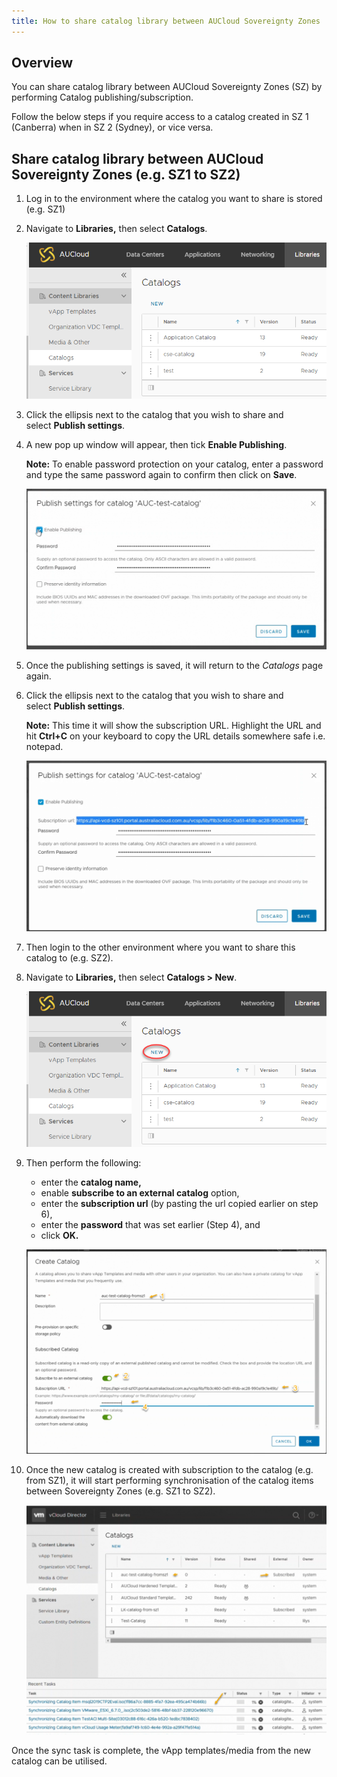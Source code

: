 ```yaml
---
title: How to share catalog library between AUCloud Sovereignty Zones
---
```


## Overview

You can share catalog library between AUCloud Sovereignty Zones (SZ) by performing Catalog publishing/subscription. 

Follow the below steps if you require access to a catalog created in SZ 1 (Canberra) when in SZ 2 (Sydney), or vice versa.

## Share catalog library between AUCloud Sovereignty Zones (e.g. SZ1 to SZ2)

1. Log in to the environment where the catalog you want to share is stored (e.g. SZ1)

1. Navigate to **Libraries,** then select **Catalogs**.

    ![image.png](./assets/nav_catalogs.png)

1. Click the ellipsis next to the catalog that you wish to share and select **Publish settings**.

1. A new pop up window will appear, then tick **Enable Publishing**.

    **Note:** To enable password protection on your catalog, enter a password and type the same password again to confirm then click on **Save**.

    ![002.png](./assets/publish_settings.png)

1. Once the publishing settings is saved, it will return to the _Catalogs_ page again. 

1. Click the ellipsis next to the catalog that you wish to share and select **Publish settings**. 

    **Note:** This time it will show the subscription URL. Highlight the URL and hit **Ctrl+C** on your keyboard to copy the URL details somewhere safe i.e. notepad.
    
    ![003.png](./assets/publish_settings_2.png)

1. Then login to the other environment where you want to share this catalog to (e.g. SZ2).

1. Navigate to **Libraries,** then select **Catalogs > New**.

    ![image.png](./assets/catalogs_new.png)

1. Then perform the following:

    -   enter the **catalog name,**
    -   enable **subscribe to an external catalog** option,
    -   enter the **subscription url** (by pasting the url copied earlier on step 6),
    -   enter the **password** that was set earlier (Step 4), and
    -   click **OK.**

    ![005.png](./assets/create_catalog2.png)

1. Once the new catalog is created with subscription to the catalog (e.g. from SZ1), it will start performing synchronisation of the catalog items between Sovereignty Zones (e.g. SZ1 to SZ2).  

    ![006.png](./assets/catalog_list.png)

Once the sync task is complete, the vApp templates/media from the new catalog can be utilised.